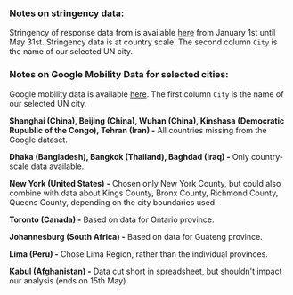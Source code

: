 ### Notes on stringency data:
Stringency of response data from is available [here](https://github.com/fcorowe/covid_energy/blob/master/data/stringency_uncities.xlsx) from January 1st until May 31st. Stringency data is at country scale. The second column `City` is the name of our selected UN city.

### Notes on Google Mobility Data for selected cities:
Google mobility data is available [here](https://github.com/fcorowe/covid_energy/blob/master/data/mobility_uncities.xlsx). The first column `City` is the name of our selected UN city.

**Shanghai (China), Beijing (China), Wuhan (China), Kinshasa (Democratic Rupublic of the Congo), Tehran (Iran) -**
All countries missing from the Google dataset. 

**Dhaka (Bangladesh), Bangkok (Thailand), Baghdad (Iraq) -**
Only country-scale data available.

**New York (United States) -**
Chosen only New York County, but could also combine with data about Kings County, Bronx County, Richmond County, Queens County, depending on the city boundaries used.

**Toronto (Canada) -**
Based on data for Ontario province.

**Johannesburg (South Africa) -**
Based on data for Guateng province.

**Lima (Peru) -**
Chose Lima Region, rather than the individual provinces.

**Kabul (Afghanistan) -**
Data cut short in spreadsheet, but shouldn't impact our analysis (ends on 15th May)
